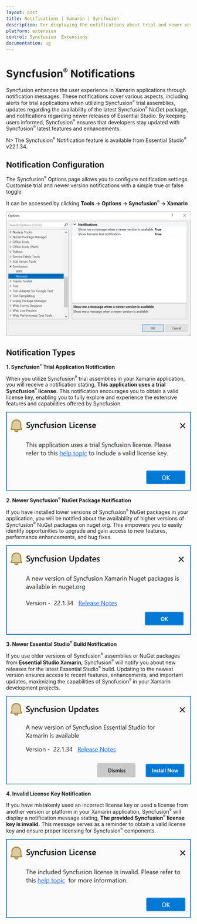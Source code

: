 ```yaml
---
layout: post
title: Notifications | Xamarin | Syncfusion
description: For displaying the notifications about trial and newer version update information for Syncfusion  applications.
platform: extension
control: Syncfusion  Extensions
documentation: ug
---
```


# Syncfusion<sup style="font-size:70%">&reg;</sup>  Notifications

Syncfusion enhances the user experience in Xamarin applications through notification messages. These notifications cover various aspects, including alerts for trial applications when utilizing Syncfusion<sup style="font-size:70%">&reg;</sup>  trial assemblies, updates regarding the availability of the latest Syncfusion<sup style="font-size:70%">&reg;</sup>  NuGet package, and notifications regarding newer releases of Essential Studio. By keeping users informed, Syncfusion<sup style="font-size:70%">&reg;</sup>  ensures that developers stay updated with Syncfusion<sup style="font-size:70%">&reg;</sup>  latest features and enhancements.

N> The Syncfusion<sup style="font-size:70%">&reg;</sup>  Notification feature is available from Essential Studio<sup style="font-size:70%">&reg;</sup>  v22.1.34.

## Notification Configuration

The Syncfusion<sup style="font-size:70%">&reg;</sup>  Options page allows you to configure notification settings. Customise trial and newer version notifications with a simple true or false toggle.

It can be accessed by clicking **Tools -> Options -> Syncfusion<sup style="font-size:70%">&reg;</sup>  -> Xamarin**

![Option Page](images/xamarin-optionPage.png)

## Notification Types

**1. Syncfusion<sup style="font-size:70%">&reg;</sup>  Trial Application Notification**

When you utilize Syncfusion<sup style="font-size:70%">&reg;</sup>  trial assemblies in your Xamarin application, you will receive a notification stating, **This application uses a trial Syncfusion<sup style="font-size:70%">&reg;</sup>  license.** This notification encourages you to obtain a valid license key, enabling you to fully explore and experience the extensive features and capabilities offered by Syncfusion.

![Trial Notification](images/xamarin-trial.png)

**2. Newer Syncfusion<sup style="font-size:70%">&reg;</sup>  NuGet Package Notification**

If you have installed lower versions of Syncfusion<sup style="font-size:70%">&reg;</sup>  NuGet packages in your application, you will be notified about the availability of higher versions of Syncfusion<sup style="font-size:70%">&reg;</sup>  NuGet packages on nuget.org. This empowers you to easily identify opportunities to upgrade and gain access to new features, performance enhancements, and bug fixes.

![NuGet Notification](images/xamarin-nuget.png)

**3. Newer Essential Studio<sup style="font-size:70%">&reg;</sup>  Build Notification**

If you use older versions of Syncfusion<sup style="font-size:70%">&reg;</sup>  assemblies or NuGet packages from **Essential Studio Xamarin,** Syncfusion<sup style="font-size:70%">&reg;</sup>  will notify you about new releases for the latest Essential Studio<sup style="font-size:70%">&reg;</sup>  build. Updating to the newest version ensures access to recent features, enhancements, and important updates, maximizing the capabilities of Syncfusion<sup style="font-size:70%">&reg;</sup>  in your Xamarin development projects.

![Build Notification](images/xamarin-build.png)

**4. Invalid License Key Notification**

If you have mistakenly used an incorrect license key or used a license from another version or platform in your Xamarin application, Syncfusion<sup style="font-size:70%">&reg;</sup>  will display a notification message stating, **The provided Syncfusion<sup style="font-size:70%">&reg;</sup>  license key is invalid.** This message serves as a reminder to obtain a valid license key and ensure proper licensing for Syncfusion<sup style="font-size:70%">&reg;</sup>  components.

![Invalid Notification](images/xamarin-invalid.png)

  


